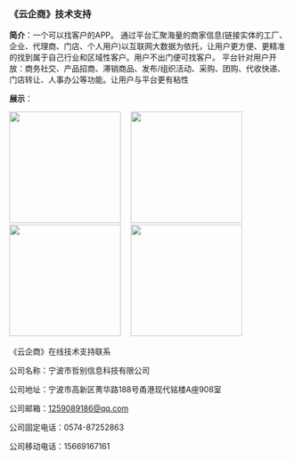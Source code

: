 ### 《云企商》技术支持

**简介**：一个可以找客户的APP。
通过平台汇聚海量的商家信息(链接实体的工厂、企业、代理商、门店、个人用户)以互联网大数据为依托，让用户更方便、更精准的找到属于自己行业和区域性客户。用户不出门便可找客户。
平台针对用户开放：商务社交、产品招商、滞销商品、发布/组织活动、采购、团购、代收快递、门店转让、人事办公等功能。让用户与平台更有粘性

**展示**：

<img width="200" src="https://img-blog.csdnimg.cn/20191125141212513.jpg" />&emsp;
<img width="200" src="https://img-blog.csdnimg.cn/20191125141341410.jpg" />
<img width="200" src="https://img-blog.csdnimg.cn/20191125141435977.jpg" />&emsp;
<img width="200" src="https://img-blog.csdnimg.cn/20191125141459890.jpg" />



《云企商》在线技术支持联系

公司名称：宁波市哲别信息科技有限公司

公司地址：宁波市高新区菁华路188号甬港现代铭楼A座908室

公司邮箱：1259089186@qq.com

公司固定电话：0574-87252863

公司移动电话：15669167161  
